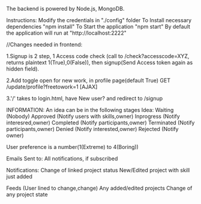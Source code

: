 The backend is powered by Node.js, MongoDB.

Instructions:
Modify the credentials in "./config" folder
To Install necessary dependencies "npm install"
To Start the application "npm start"
By default the application will run at "http://localhost:2222" 

//Changes needed in frontend:

1.Signup is 2 step, 1 Access code check (call to /check?accesscode=XYZ, returns plaintext 1(True),0(False)), then signup(Send Access token again as hidden field).

2.Add toggle open for new work, in profile page(default True) GET /update/profile?freetowork=1 [AJAX]

3.'/' takes to login.html, have New user? and redirect to /signup

INFORMATION:
An idea can be in the following stages
Idea:
Waiting (Nobody)
    Approved (Notify users with skills,owner)
        Inprogress  (Notify interesred,owner)
            Completed (Notify participants,owner)
            Terminated (Notify participants,owner)
        Denied (Notify interested,owner)
    Rejected (Notify owner)
    
User preference is a number(1(Extreme) to 4(Boring))

Emails Sent to:
    All notifications, if subscribed
    
Notifications:
    Change of linked project status
    New/Edited project with skill just added

Feeds (User lined to change,change)
    Any added/edited projects
    Change of any project state
    
